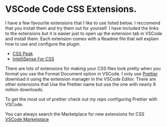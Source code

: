 # VSCode Code CSS  Extensions.

I have a few favourite extensions that I like to use listed below. I reccomend that you install them and try them out for yourself. I have included the links to the extensions but it is easier just to open up the extension tab in VSCode and install them. Each extension comes with a Readme file that will explain how to use and configure the plugin.

- [CSS Peak](https://marketplace.visualstudio.com/items?itemName=pranaygp.vscode-css-peek)
- [IntelliSense For CSS](https://marketplace.visualstudio.com/items?itemName=pranaygp.vscode-css-peek)

There are lots of extensions for making your CSS files look pretty when you format you use the Format Document option in VSCode. I only use [Prettier](https://prettier.io/) download it using the extension manager in the VSCode Editor. There are other extensions that Use the Prettier name but use the one with nearly 8 million downloads.

To get the most out of prettier check out my repo configuring Prettier with VSCode.

You can always search the Marketplace for new extensions for CSS [VSCode Marketplace](https://marketplace.visualstudio.com/search?term=CSS&target=VSCode&category=Programming%20Languages&sortBy=Relevance)
